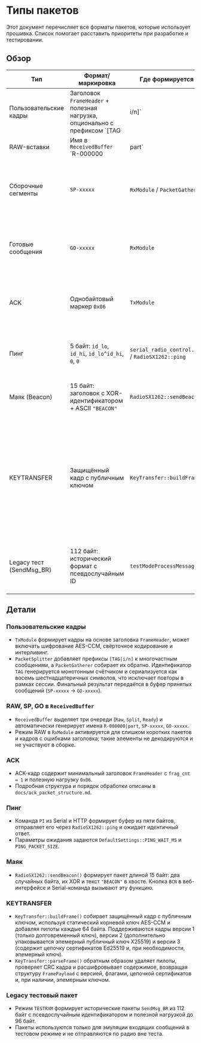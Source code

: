 # Типы пакетов

Этот документ перечисляет все форматы пакетов, которые использует прошивка. Список помогает расставить приоритеты при разработке и тестировании.

## Обзор

| Тип | Формат/маркировка | Где формируется | Назначение и особенности |
|-----|-------------------|-----------------|--------------------------|
| Пользовательские кадры | Заголовок `FrameHeader` + полезная нагрузка, опционально с префиксом `[TAG|i/n]` | `TxModule` / `PacketSplitter` | Основной тип сообщений. Фрагменты отмечаются префиксом `[TAG|i/n]`, последняя часть (`i = n`) собирается в `PacketGatherer` и попадает в `ReceivedBuffer` как `SP-xxxxx` и `GO-xxxxx`. Поддерживают шифрование, код Рида–Соломона, интерливинг и ACK. |
| RAW-вставки | Имя в `ReceivedBuffer` `R-000000|part` | `RxModule` | Сырые кадры или одиночные байты, для которых не удалось восстановить заголовок. Передаются напрямую в пользовательский колбэк и, при активном буфере, сохраняются как `Kind::Raw`. Не декодируются и не участвуют в сборке сообщений. |
| Сборочные сегменты | `SP-xxxxx` | `RxModule` / `PacketGatherer` | Промежуточные данные при сборке многофрагментных сообщений. Сохраняются в `ReceivedBuffer` и помогают отслеживать прогресс. |
| Готовые сообщения | `GO-xxxxx` | `RxModule` | Финальные собранные сообщения. Передаются в пользовательский колбэк и добавляются в `ReceivedBuffer` как `Kind::Ready`. |
| ACK | Однобайтовый маркер `0x06` | `TxModule` | Подтверждение доставки. Использует отдельную очередь и диапазон `msg_id >= 0x80000000`. Структура описана в отдельном документе. |
| Пинг | 5 байт: `id_lo`, `id_hi`, `id_lo^id_hi`, `0`, `0` | `serial_radio_control.ino` / `RadioSX1262::ping` | Проверка связи и измерение задержки. Ответ должен совпадать с отправленным буфером. |
| Маяк (Beacon) | 15 байт: заголовок с XOR-идентификатором + ASCII `"BEACON"` | `RadioSX1262::sendBeacon` | Служебный широковещательный пакет с подписью. Используется командой `BCN`. |
| KEYTRANSFER | Защищённый кадр с публичным ключом | `KeyTransfer::buildFrame` | Обмен корневыми ключами по LoRa. Использует AES-CCM, вставки пилотов и статический корневой ключ. Начиная с версии 2 кадр дополнительно содержит эпемерный публичный ключ X25519, а версия 3 добавляет цепочку сертификатов Ed25519. Расшифровка выполняется `KeyTransfer::parseFrame`. |
| Legacy тест (SendMsg_BR) | 112 байт: исторический формат с псевдослучайным ID | `testModeProcessMessage` | Эмуляция старого протокола для режима `TESTRXM`. Используется только в тестовом режиме, данные добавляются в `ReceivedBuffer`. |

## Детали

### Пользовательские кадры
- `TxModule` формирует кадры на основе заголовка `FrameHeader`, может включать шифрование AES-CCM, свёрточное кодирование и интерливинг.
- `PacketSplitter` добавляет префиксы `[TAG|i/n]` к многочастным сообщениям, а `PacketGatherer` собирает их обратно. Идентификатор `TAG` генерируется монотонным счётчиком и сериализуется как восемь шестнадцатеричных символов, что исключает повторы в рамках сессии. Финальный результат передаётся в буфер принятых сообщений (`SP-xxxxx` → `GO-xxxxx`).

### RAW, SP, GO в `ReceivedBuffer`
- `ReceivedBuffer` выделяет три очереди (`Raw`, `Split`, `Ready`) и автоматически генерирует имена `R-000000|part`, `SP-xxxxx`, `GO-xxxxx`.
- Режим RAW в `RxModule` активируется для слишком коротких пакетов и кадров с ошибками заголовка; такие элементы не декодируются и не участвуют в сборке.

### ACK
- ACK-кадр содержит минимальный заголовок `FrameHeader` с `frag_cnt = 1` и полезную нагрузку `0x06`.
- Подробная структура и порядок обработки описаны в `docs/ack_packet_structure.md`.

### Пинг
- Команда `PI` из Serial и HTTP формирует буфер из пяти байтов, отправляет его через `RadioSX1262::ping` и ожидает идентичный ответ.
- Параметры ожидания задаются `DefaultSettings::PING_WAIT_MS` и `PING_PACKET_SIZE`.

### Маяк
- `RadioSX1262::sendBeacon()` формирует пакет длиной 15 байт: два случайных байта, их XOR и текст `"BEACON"` в хвосте. Кнопка `BCN` в веб-интерфейсе и Serial-команда вызывают эту функцию.

### KEYTRANSFER
- `KeyTransfer::buildFrame()` собирает защищённый кадр с публичным ключом, используя статический корневой ключ AES-CCM и добавляя пилоты каждые 64 байта. Поддерживаются кадры версии 1 (только долговременный ключ), версии 2 (дополнительно упаковывается эпемерный публичный ключ X25519) и версии 3 (содержит цепочку сертификатов Ed25519 и, при необходимости, эпемерный ключ).
- `KeyTransfer::parseFrame()` обратным образом удаляет пилоты, проверяет CRC кадра и расшифровывает содержимое, возвращая структуру `FramePayload` с версией, флагами, цепочкой сертификатов и, при наличии, эпемерным ключом.

### Legacy тестовый пакет
- Режим `TESTRXM` формирует исторические пакеты `SendMsg_BR` из 112 байт с псевдослучайным идентификатором и полезной нагрузкой до 96 байт.
- Пакеты используются только для эмуляции входящих сообщений в тестовом режиме и не отправляются по радио вне теста.
